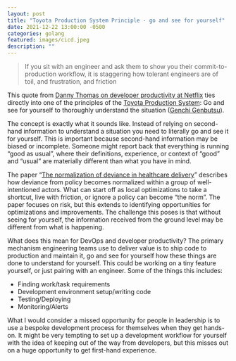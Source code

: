 ```yaml
---
layout: post
title: "Toyota Production System Principle - go and see for yourself"
date: 2021-12-22 13:00:00 -0500
categories: golang
featured: images/cicd.jpeg
description: ""
---
```


> If you sit with an engineer and ask them to show you their commit-to-production workflow, it is staggering how tolerant engineers are of toil, and frustration, and friction
>

This quote from [Danny Thomas on developer productivity at Netflix](https://www.youtube.com/watch?v=PqgbJSgvqj0&t=777s) ties directly into one of the principles of the [Toyota Production System](https://en.wikipedia.org/wiki/Toyota_Production_System): Go and see for yourself to thoroughly understand the situation ([Genchi Genbutsu](https://en.wikipedia.org/wiki/Genchi_Genbutsu)).

The concept is exactly what it sounds like. Instead of relying on second-hand information to understand a situation you need to literally go and see it for yourself. This is important because second-hand information may be biased or incomplete. Someone might report back that everything is running “good as usual”, where their definitions, experience, or context of “good” and “usual” are materially different than what you have in mind.

The paper “[The normalization of deviance in healthcare delivery](https://www.ncbi.nlm.nih.gov/pmc/articles/PMC2821100/)” describes how deviance from policy becomes normalized within a group of well-intentioned actors. What can start off as local optimizations to take a shortcut, live with friction, or ignore a policy can become “the norm”. The paper focuses on risk, but this extends to identifying opportunities for optimizations and improvements. The challenge this poses is that without seeing for yourself, the information received from the ground level may be different from what is happening.

What does this mean for DevOps and developer productivity? The primary mechanism engineering teams use to deliver value is to ship code to production and maintain it, go and see for yourself how these things are done to understand for yourself. This could be working on a tiny feature yourself, or just pairing with an engineer. Some of the things this includes:

- Finding work/task requirements
- Development environment setup/writing code
- Testing/Deploying
- Monitoring/Alerts

What I would consider a missed opportunity for people in leadership is to use a bespoke development process for themselves when they get hands-on. It might be very tempting to set up a development workflow for yourself with the idea of keeping out of the way from developers, but this misses out on a huge opportunity to get first-hand experience.

